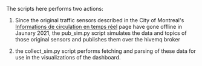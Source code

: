 The scripts here performs two actions:

1. Since the original traffic sensors described in the City of Montreal's [Informations de circulation en temps réel](https://donnees.montreal.ca/ville-de-montreal/circulation-mobilite-temps-reel)
    page have gone offline in Jaunary 2021, the pub_sim.py script simulates the data and topics of those original sensors and publishes
   them over the hivemq broker 
   
2. the collect_sim.py script performs fetching and parsing of these data for use in the visualizations of the dashboard.

